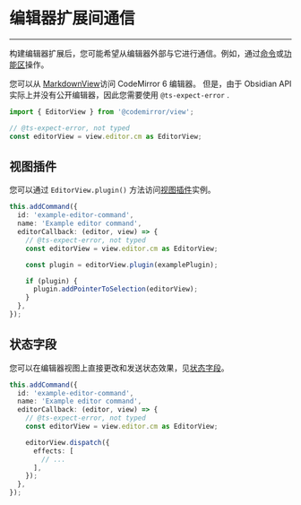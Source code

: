 <!--
 * @Author: Raistlind johnd0712@gmail.com
 * @Date: 2024-01-18 10:18:00
 * @LastEditors: Raistlind
 * @LastEditTime: 2024-01-18 10:18:00
 * @Description:
-->

# 编辑器扩展间通信

---

构建编辑器扩展后，您可能希望从编辑器外部与它进行通信。例如，通过[命令](../user-interface/commands.md)或[功能区](../user-interface/ribbon-actions.md)操作。

您可以从 [MarkdownView](https://docs.obsidian.md/Reference/TypeScript+API/MarkdownView)访问 CodeMirror 6 编辑器。 但是，由于 Obsidian API 实际上并没有公开编辑器，因此您需要使用 `@ts-expect-error` .

```ts
import { EditorView } from '@codemirror/view';

// @ts-expect-error, not typed
const editorView = view.editor.cm as EditorView;
```

## 视图插件

您可以通过 `EditorView.plugin()` 方法访问[视图插件](./view-plugins.md)实例。

```ts
this.addCommand({
  id: 'example-editor-command',
  name: 'Example editor command',
  editorCallback: (editor, view) => {
    // @ts-expect-error, not typed
    const editorView = view.editor.cm as EditorView;

    const plugin = editorView.plugin(examplePlugin);

    if (plugin) {
      plugin.addPointerToSelection(editorView);
    }
  },
});
```

## 状态字段

您可以在编辑器视图上直接更改和发送状态效果，见[状态字段](./state-fields.md)。

```ts
this.addCommand({
  id: 'example-editor-command',
  name: 'Example editor command',
  editorCallback: (editor, view) => {
    // @ts-expect-error, not typed
    const editorView = view.editor.cm as EditorView;

    editorView.dispatch({
      effects: [
        // ...
      ],
    });
  },
});
```
